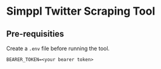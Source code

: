 # Simppl Twitter Scraping Tool

## Pre-requisities

Create a `.env` file before running the tool.

```.env
BEARER_TOKEN=<your bearer token>
```
